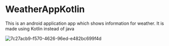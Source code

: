 # WeatherAppKotlin
This is an android application app which shows information for weather. It is made using Kotlin instead of java

![7c27acb9-f570-4626-96ed-e482bc699f4d](https://user-images.githubusercontent.com/18017039/88589620-15d6ea00-d062-11ea-908a-7e365f366964.gif)

